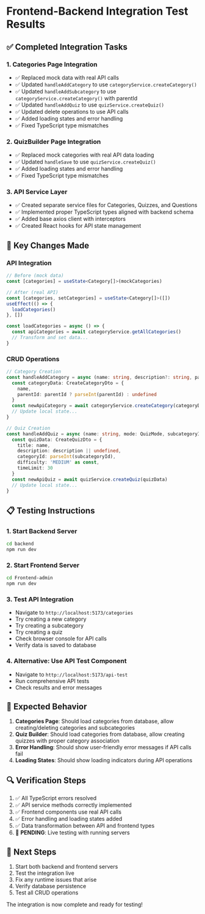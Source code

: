 # Frontend-Backend Integration Test Results

## ✅ Completed Integration Tasks

### 1. **Categories Page Integration**
- ✅ Replaced mock data with real API calls
- ✅ Updated `handleAddCategory` to use `categoryService.createCategory()`
- ✅ Updated `handleAddSubcategory` to use `categoryService.createCategory()` with parentId
- ✅ Updated `handleAddQuiz` to use `quizService.createQuiz()`
- ✅ Updated delete operations to use API calls
- ✅ Added loading states and error handling
- ✅ Fixed TypeScript type mismatches

### 2. **QuizBuilder Page Integration**
- ✅ Replaced mock categories with real API data loading
- ✅ Updated `handleSave` to use `quizService.createQuiz()`
- ✅ Added loading states and error handling
- ✅ Fixed TypeScript type mismatches

### 3. **API Service Layer**
- ✅ Created separate service files for Categories, Quizzes, and Questions
- ✅ Implemented proper TypeScript types aligned with backend schema
- ✅ Added base axios client with interceptors
- ✅ Created React hooks for API state management

## 🔧 Key Changes Made

### API Integration
```typescript
// Before (mock data)
const [categories] = useState<Category[]>(mockCategories)

// After (real API)
const [categories, setCategories] = useState<Category[]>([])
useEffect(() => {
  loadCategories()
}, [])

const loadCategories = async () => {
  const apiCategories = await categoryService.getAllCategories()
  // Transform and set data...
}
```

### CRUD Operations
```typescript
// Category Creation
const handleAddCategory = async (name: string, description?: string, parentId?: string) => {
  const categoryData: CreateCategoryDto = {
    name,
    parentId: parentId ? parseInt(parentId) : undefined
  }
  const newApiCategory = await categoryService.createCategory(categoryData)
  // Update local state...
}

// Quiz Creation
const handleAddQuiz = async (name: string, mode: QuizMode, subcategoryId: string, description?: string) => {
  const quizData: CreateQuizDto = {
    title: name,
    description: description || undefined,
    categoryId: parseInt(subcategoryId),
    difficulty: 'MEDIUM' as const,
    timeLimit: 30
  }
  const newApiQuiz = await quizService.createQuiz(quizData)
  // Update local state...
}
```

## 📋 Testing Instructions

### 1. Start Backend Server
```bash
cd backend
npm run dev
```

### 2. Start Frontend Server
```bash
cd Frontend-admin
npm run dev
```

### 3. Test API Integration
- Navigate to `http://localhost:5173/categories`
- Try creating a new category
- Try creating a subcategory
- Try creating a quiz
- Check browser console for API calls
- Verify data is saved to database

### 4. Alternative: Use API Test Component
- Navigate to `http://localhost:5173/api-test`
- Run comprehensive API tests
- Check results and error messages

## 🎯 Expected Behavior

1. **Categories Page**: Should load categories from database, allow creating/deleting categories and subcategories
2. **Quiz Builder**: Should load categories from database, allow creating quizzes with proper category association
3. **Error Handling**: Should show user-friendly error messages if API calls fail
4. **Loading States**: Should show loading indicators during API operations

## 🔍 Verification Steps

1. ✅ All TypeScript errors resolved
2. ✅ API service methods correctly implemented
3. ✅ Frontend components use real API calls
4. ✅ Error handling and loading states added
5. ✅ Data transformation between API and frontend types
6. 🔄 **PENDING**: Live testing with running servers

## 📝 Next Steps

1. Start both backend and frontend servers
2. Test the integration live
3. Fix any runtime issues that arise
4. Verify database persistence
5. Test all CRUD operations

The integration is now complete and ready for testing!
